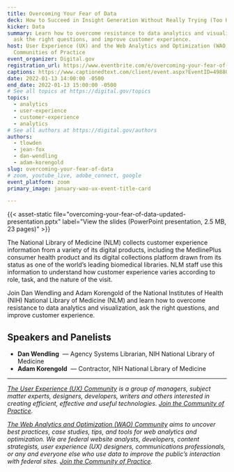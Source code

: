 ```yaml
---
title: Overcoming Your Fear of Data
deck: How to Succeed in Insight Generation Without Really Trying (Too Hard)
kicker: Data
summary: Learn how to overcome resistance to data analytics and visualization,
  ask the right questions, and improve customer experience.
host: User Experience (UX) and the Web Analytics and Optimization (WAO)
  Communities of Practice
event_organizer: Digital.gov
registration_url: https://www.eventbrite.com/e/overcoming-your-fear-of-data-tickets-230421465807
captions: https://www.captionedtext.com/client/event.aspx?EventID=4988002&CustomerID=321
date: 2022-01-13 14:00:00 -0500
end_date: 2022-01-13 15:00:00 -0500
# See all topics at https://digital.gov/topics
topics:
  - analytics
  - user-experience
  - customer-experience
  - analytics
# See all authors at https://digital.gov/authors
authors:
  - tlowden
  - jean-fox
  - dan-wendling
  - adam-korengold
slug: overcoming-your-fear-of-data
# zoom, youtube_live, adobe_connect, google
event_platform: zoom
primary_image: january-wao-ux-event-title-card

---
```


{{< asset-static file="overcoming-your-fear-of-data-updated-presentation.pptx" label="View the slides (PowerPoint presentation, 2.5 MB, 23 pages)" >}}

The National Library of Medicine (NLM) collects customer experience information from a variety of its digital products, including the MedlinePlus consumer health product and its digital collections platform drawn from its status as one of the world’s leading biomedical libraries. NLM staff use this information to understand how customer experience varies according to role, task, and the nature of the visit.

Join Dan Wendling and Adam Korengold of the National Institutes of Health (NIH) National Library of Medicine (NLM) and learn how to overcome resistance to data analytics and visualization, ask the right questions, and improve customer experience.

## Speakers and Panelists

* **Dan Wendling**  — Agency Systems Librarian, NIH National Library of Medicine
* **Adam Korengold**  — Contractor, NIH National Library of Medicine

---

_[The User Experience (UX) Community](https://digital.gov/communities/user-experience/) is a group of managers, subject matter experts, designers, developers, writers and others interested in creating efficient, effective and useful technologies. [Join the Community of Practice](https://digital.gov/communities/user-experience/)._

_[The Web Analytics and Optimization (WAO) Community](https://digital.gov/communities/web-analytics-and-optimization/) aims to uncover best practices, case studies, tips, and tools for web analytics and optimization. We are federal website analysts, developers, content strategists, user experience (UX) designers, communications professionals, or any and everyone else who use data to improve the public’s interaction with federal sites. [Join the Community of Practice](https://digital.gov/communities/web-analytics-and-optimization/)._
